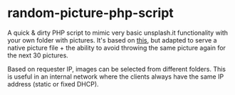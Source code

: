 # random-picture-php-script
A quick & dirty PHP script to mimic very basic unsplash.it functionality with your own folder with pictures. It's based on [this](https://www.dyn-web.com/code/random-image-php/), but adapted to serve a native picture file + the ability to avoid throwing the same picture again for the next 30 pictures.

Based on requester IP, images can be selected from different folders.
This is useful in an internal network where the clients always have the same IP address (static or fixed DHCP).
